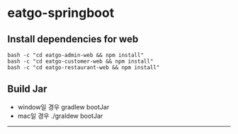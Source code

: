 # eatgo-springboot

## Install dependencies for web 
    bash -c "cd eatgo-admin-web && npm install"
    bash -c "cd eatgo-customer-web && npm install"
    bash -c "cd eatgo-restaurant-web && npm install"
    
## Build Jar
+ window일 경우
    gradlew bootJar
+ mac일 경우
    ./graldew bootJar
<hr>
